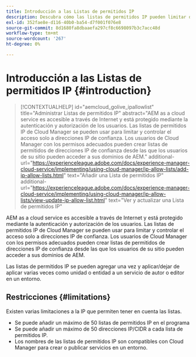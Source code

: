 ```yaml
---
title: Introducción a las Listas de permitidos IP
description: Descubra cómo las listas de permitidos IP pueden limitar desde qué direcciones los usuarios pueden acceder a sus dominios as a Cloud Service AEM.
exl-id: 352fae8e-d116-40b0-ba54-d7f001f076e8
source-git-commit: 8d1680fa8dbaaefa297cf8c6698097b3c7acc48d
workflow-type: tm+mt
source-wordcount: '267'
ht-degree: 0%

---
```



# Introducción a las Listas de permitidos IP {#introduction}

>[!CONTEXTUALHELP]
>id="aemcloud_golive_ipallowlist"
>title="Administrar Listas de permitidos IP"
>abstract="AEM as a cloud service es accesible a través de Internet y está protegido mediante la autenticación y autorización de los usuarios. Las listas de permitidos IP de Cloud Manager se pueden usar para limitar y controlar el acceso solo a direcciones IP de confianza. Los usuarios de Cloud Manager con los permisos adecuados pueden crear listas de permitidos de direcciones IP de confianza desde las que los usuarios de su sitio pueden acceder a sus dominios de AEM."
>additional-url="https://experienceleague.adobe.com/docs/experience-manager-cloud-service/implementing/using-cloud-manager/ip-allow-lists/add-ip-allow-lists.html" text="Añadir una Lista de permitidos IP"
>additional-url="https://experienceleague.adobe.com/docs/experience-manager-cloud-service/implementing/using-cloud-manager/ip-allow-lists/view-update-ip-allow-list.html" text="Ver y actualizar una Lista de permitidos IP"

AEM as a cloud service es accesible a través de Internet y está protegido mediante la autenticación y autorización de los usuarios. Las listas de permitidos IP de Cloud Manager se pueden usar para limitar y controlar el acceso solo a direcciones IP de confianza. Los usuarios de Cloud Manager con los permisos adecuados pueden crear listas de permitidos de direcciones IP de confianza desde las que los usuarios de su sitio pueden acceder a sus dominios de AEM.

Las listas de permitidos IP se pueden agregar una vez y aplicar/dejar de aplicar varias veces como unidad o entidad a un servicio de autor o editor en un entorno.

## Restricciones     {#limitations}

Existen varias limitaciones a la IP que permiten tener en cuenta las listas.

* Se puede añadir un máximo de 50 listas de permitidos IP en el programa
* Se puede añadir un máximo de 50 direcciones IP/CIDR a cada lista de permitidos IP.
* Los nombres de las listas de permitidos IP son compatibles con Cloud Manager para crear o publicar servicios en un entorno.
